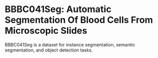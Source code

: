 # BBBC041Seg: Automatic Segmentation Of Blood Cells From Microscopic Slides

BBBC041Seg is a dataset for instance segmentation, semantic segmentation, and object detection tasks.